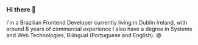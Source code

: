 ### Hi there 👋

I'm a Brazilian Frontend Developer currently living in Dublin Ireland, with around 8 years of commercial experience I also have a degree in Systems and Web Technologies, Bilingual (Portuguese and English). 😄

